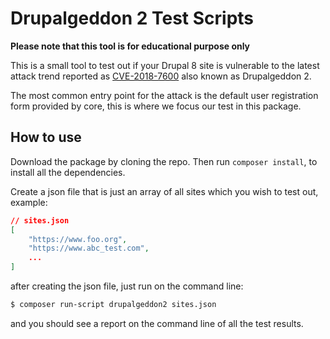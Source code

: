 # Drupalgeddon 2 Test Scripts
**Please note that this tool is for educational purpose only**

This is a small tool to test out if your Drupal 8 site is vulnerable to the latest attack trend reported as [CVE-2018-7600](https://www.drupal.org/sa-core-2018-002) also known as Drupalgeddon 2.

The most common entry point for the attack is the default user registration form provided by core, this is where we focus our test in this package.


## How to use

Download the package by cloning the repo. Then run `composer install`, to install all the dependencies.

Create a json file that is just an array of all sites which you wish to test out, example:

```json
// sites.json
[
    "https://www.foo.org",
    "https://www.abc_test.com",
    ...
]
```

after creating the json file, just run on the command line:

```bash
$ composer run-script drupalgeddon2 sites.json
```

and you should see a report on the command line of all the test results.